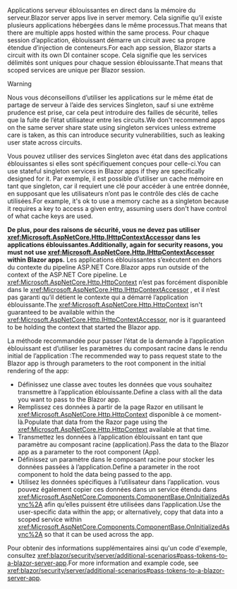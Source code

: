 <span data-ttu-id="09bc9-101">Applications serveur éblouissantes en direct dans la mémoire du serveur.</span><span class="sxs-lookup"><span data-stu-id="09bc9-101">Blazor server apps live in server memory.</span></span> <span data-ttu-id="09bc9-102">Cela signifie qu’il existe plusieurs applications hébergées dans le même processus.</span><span class="sxs-lookup"><span data-stu-id="09bc9-102">That means that there are multiple apps hosted within the same process.</span></span> <span data-ttu-id="09bc9-103">Pour chaque session d’application, éblouissant démarre un circuit avec sa propre étendue d’injection de conteneurs.</span><span class="sxs-lookup"><span data-stu-id="09bc9-103">For each app session, Blazor starts a circuit with its own DI container scope.</span></span> <span data-ttu-id="09bc9-104">Cela signifie que les services délimités sont uniques pour chaque session éblouissante.</span><span class="sxs-lookup"><span data-stu-id="09bc9-104">That means that scoped services are unique per Blazor session.</span></span>

> [!WARNING]
> <span data-ttu-id="09bc9-105">Nous vous déconseillons d’utiliser les applications sur le même état de partage de serveur à l’aide des services Singleton, sauf si une extrême prudence est prise, car cela peut introduire des failles de sécurité, telles que la fuite de l’état utilisateur entre les circuits.</span><span class="sxs-lookup"><span data-stu-id="09bc9-105">We don't recommend apps on the same server share state using singleton services unless extreme care is taken, as this can introduce security vulnerabilities, such as leaking user state across circuits.</span></span>

<span data-ttu-id="09bc9-106">Vous pouvez utiliser des services Singleton avec état dans des applications éblouissantes si elles sont spécifiquement conçues pour celle-ci.</span><span class="sxs-lookup"><span data-stu-id="09bc9-106">You can use stateful singleton services in Blazor apps if they are specifically designed for it.</span></span> <span data-ttu-id="09bc9-107">Par exemple, il est possible d’utiliser un cache mémoire en tant que singleton, car il requiert une clé pour accéder à une entrée donnée, en supposant que les utilisateurs n’ont pas le contrôle des clés de cache utilisées.</span><span class="sxs-lookup"><span data-stu-id="09bc9-107">For example, it's ok to use a memory cache as a singleton because it requires a key to access a given entry, assuming users don't have control of what cache keys are used.</span></span>

<span data-ttu-id="09bc9-108">**De plus, pour des raisons de sécurité, vous ne devez pas utiliser <xref:Microsoft.AspNetCore.Http.IHttpContextAccessor> dans les applications éblouissantes.**</span><span class="sxs-lookup"><span data-stu-id="09bc9-108">**Additionally, again for security reasons, you must not use <xref:Microsoft.AspNetCore.Http.IHttpContextAccessor> within Blazor apps.**</span></span> <span data-ttu-id="09bc9-109">Les applications éblouissantes s’exécutent en dehors du contexte du pipeline ASP.NET Core.</span><span class="sxs-lookup"><span data-stu-id="09bc9-109">Blazor apps run outside of the context of the ASP.NET Core pipeline.</span></span> <span data-ttu-id="09bc9-110">Le <xref:Microsoft.AspNetCore.Http.HttpContext> n’est pas forcément disponible dans le <xref:Microsoft.AspNetCore.Http.IHttpContextAccessor> , et il n’est pas garanti qu’il détient le contexte qui a démarré l’application éblouissante.</span><span class="sxs-lookup"><span data-stu-id="09bc9-110">The <xref:Microsoft.AspNetCore.Http.HttpContext> isn't guaranteed to be available within the <xref:Microsoft.AspNetCore.Http.IHttpContextAccessor>, nor is it guaranteed to be holding the context that started the Blazor app.</span></span>

<span data-ttu-id="09bc9-111">La méthode recommandée pour passer l’état de la demande à l’application éblouissant est d’utiliser les paramètres du composant racine dans le rendu initial de l’application :</span><span class="sxs-lookup"><span data-stu-id="09bc9-111">The recommended way to pass request state to the Blazor app is through parameters to the root component in the initial rendering of the app:</span></span>

* <span data-ttu-id="09bc9-112">Définissez une classe avec toutes les données que vous souhaitez transmettre à l’application éblouissante.</span><span class="sxs-lookup"><span data-stu-id="09bc9-112">Define a class with all the data you want to pass to the Blazor app.</span></span>
* <span data-ttu-id="09bc9-113">Remplissez ces données à partir de la page Razor en utilisant le <xref:Microsoft.AspNetCore.Http.HttpContext> disponible à ce moment-là.</span><span class="sxs-lookup"><span data-stu-id="09bc9-113">Populate that data from the Razor page using the <xref:Microsoft.AspNetCore.Http.HttpContext> available at that time.</span></span>
* <span data-ttu-id="09bc9-114">Transmettez les données à l’application éblouissant en tant que paramètre au composant racine (application).</span><span class="sxs-lookup"><span data-stu-id="09bc9-114">Pass the data to the Blazor app as a parameter to the root component (App).</span></span>
* <span data-ttu-id="09bc9-115">Définissez un paramètre dans le composant racine pour stocker les données passées à l’application.</span><span class="sxs-lookup"><span data-stu-id="09bc9-115">Define a parameter in the root component to hold the data being passed to the app.</span></span>
* <span data-ttu-id="09bc9-116">Utilisez les données spécifiques à l’utilisateur dans l’application. vous pouvez également copier ces données dans un service étendu dans <xref:Microsoft.AspNetCore.Components.ComponentBase.OnInitializedAsync%2A> afin qu’elles puissent être utilisées dans l’application.</span><span class="sxs-lookup"><span data-stu-id="09bc9-116">Use the user-specific data within the app; or alternatively, copy that data into a scoped service within <xref:Microsoft.AspNetCore.Components.ComponentBase.OnInitializedAsync%2A> so that it can be used across the app.</span></span>

<span data-ttu-id="09bc9-117">Pour obtenir des informations supplémentaires ainsi qu'un code d'exemple, consultez <xref:blazor/security/server/additional-scenarios#pass-tokens-to-a-blazor-server-app>.</span><span class="sxs-lookup"><span data-stu-id="09bc9-117">For more information and example code, see <xref:blazor/security/server/additional-scenarios#pass-tokens-to-a-blazor-server-app>.</span></span>

